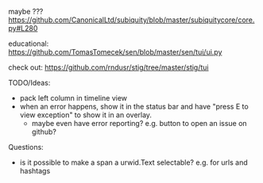 maybe ???
https://github.com/CanonicalLtd/subiquity/blob/master/subiquitycore/core.py#L280

educational:
https://github.com/TomasTomecek/sen/blob/master/sen/tui/ui.py

check out:
https://github.com/rndusr/stig/tree/master/stig/tui

TODO/Ideas:
* pack left column in timeline view
* when an error happens, show it in the status bar and have "press E to view exception" to show it in an overlay.
    * maybe even have error reporting? e.g. button to open an issue on github?

Questions:
* is it possible to make a span a urwid.Text selectable? e.g. for urls and hashtags
